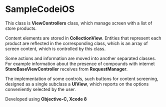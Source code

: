 # SampleCodeiOS

This class is **ViewControllers** class, which manage screen with a list of store products.

Content elements are stored in **CollectionView**. Entities that represent each product are reflected in the corresponding class, which is an array of screen content, which is controlled by this class.

Some actions and information are moved into another separated classes. For example information about the presence of compounds with internet **StoreBaseViewController** receives from **RequestManager**.

The implementation of some controls, such buttons for content screening, designed as a single subclass a **UIView**, which reports on the options conveniently selected by the user.

Developed using **Objective-C, Xcode 8**
